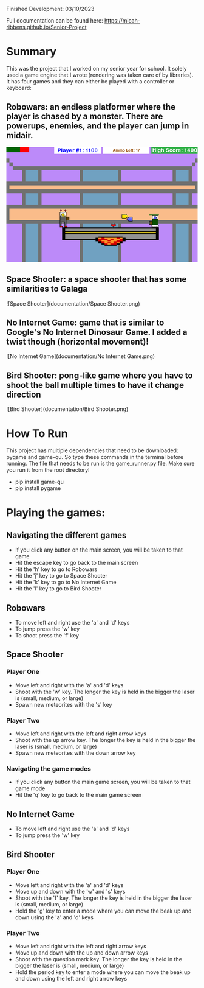 Finished Development: 03/10/2023

Full documentation can be found here: https://micah-ribbens.github.io/Senior-Project

# Summary
This was the project that I worked on my senior year for school. It solely used a game engine that I wrote 
(rendering was taken care of by libraries). It has four games and they can either be played with a controller or keyboard:

## Robowars: an endless platformer where the player is chased by a monster. There are powerups, enemies, and the player can jump in midair.

![Robowars](documentation/Robowars.png)

## Space Shooter: a space shooter that has some similarities to Galaga

![Space Shooter](documentation/Space Shooter.png)

## No Internet Game: game that is similar to Google's No Internet Dinosaur Game. I added a twist though (horizontal movement)!

![No Internet Game](documentation/No Internet Game.png)

## Bird Shooter: pong-like game where you have to shoot the ball multiple times to have it change direction

![Bird Shooter](documentation/Bird Shooter.png)

# How To Run
This project has multiple dependencies that need to be downloaded: pygame and game-qu. So type these commands in the terminal
before running. The file that needs to be run is the game_runner.py file. Make sure you run it from the root directory!
- pip install game-qu
- pip install pygame


# Playing the games:
## Navigating the different games
- If you click any button on the main screen, you will be taken to that game
- Hit the escape key to go back to the main screen
- Hit the 'h' key to go to Robowars
- Hit the 'j' key to go to Space Shooter
- Hit the 'k' key to go to No Internet Game
- Hit the 'l' key to go to Bird Shooter

## Robowars
- To move left and right use the 'a' and 'd' keys
- To jump press the 'w' key
- To shoot press the 'f' key

## Space Shooter
### Player One
- Move left and right with the 'a' and 'd' keys
- Shoot with the 'w' key. The longer the key is held in the bigger the laser is (small, medium, or large)
- Spawn new meteorites with the 's' key

### Player Two
- Move left and right with the left and right arrow keys
- Shoot with the up arrow key. The longer the key is held in the bigger the laser is (small, medium, or large)
- Spawn new meteorites with the down arrow key

### Navigating the game modes
- If you click any button the main game screen, you will be taken to that game mode
- Hit the 'q' key to go back to the main game screen

## No Internet Game
- To move left and right use the 'a' and 'd' keys
- To jump press the 'w' key

## Bird Shooter
### Player One
- Move left and right with the 'a' and 'd' keys
- Move up and down with the 'w' and 's' keys
- Shoot with the 'f' key. The longer the key is held in the bigger the laser is (small, medium, or large)
- Hold the 'g' key to enter a mode where you can move the beak up and down using the 'a' and 'd' keys

### Player Two
- Move left and right with the left and right arrow keys
- Move up and down with the up and down arrow keys
- Shoot with the question mark key. The longer the key is held in the bigger the laser is (small, medium, or large)
- Hold the period key to enter a mode where you can move the beak up and down using the left and right arrow keys